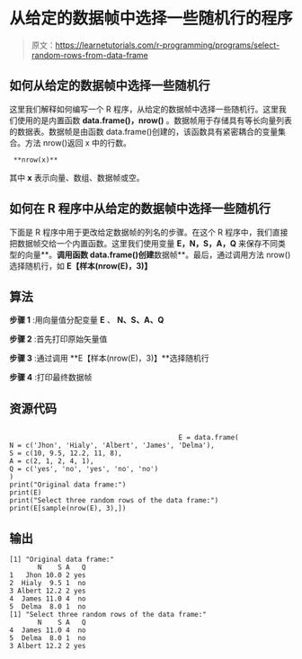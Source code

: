 # 从给定的数据帧中选择一些随机行的程序

> 原文：<https://learnetutorials.com/r-programming/programs/select-random-rows-from-data-frame>

## 如何从给定的数据帧中选择一些随机行

这里我们解释如何编写一个 R 程序，从给定的数据帧中选择一些随机行。这里我们使用的是内置函数 **data.frame()，nrow()** 。数据帧用于存储具有等长向量列表的数据表。数据帧是由函数 data.frame()创建的，该函数具有紧密耦合的变量集合。方法 nrow()返回 x 中的行数。

```
 **nrow(x)** 

```

其中 **x** 表示向量、数组、数据帧或空。

## 如何在 R 程序中从给定的数据帧中选择一些随机行

下面是 R 程序中用于更改给定数据帧的列名的步骤。在这个 R 程序中，我们直接把数据帧交给一个内置函数。这里我们使用变量 **E，N，S，A，Q** 来保存不同类型的向量**。**调用函数 data.frame()创建**数据帧**。最后，通过调用方法 nrow()选择随机行，如 **E【样本(nrow(E)，3)】**

## 算法

**步骤 1** :用向量值分配变量 **E** 、 **N、S、A、Q**

**步骤 2** :首先打印原始矢量值

**步骤 3** :通过调用 **E【样本(nrow(E)，3)】**选择随机行

**步骤 4** :打印最终数据帧

## 资源代码

```

                                          E = data.frame(
N = c('Jhon', 'Hialy', 'Albert', 'James', 'Delma'),
S = c(10, 9.5, 12.2, 11, 8),
A = c(2, 1, 2, 4, 1),
Q = c('yes', 'no', 'yes', 'no', 'no')
)
print("Original data frame:")
print(E)
print("Select three random rows of the data frame:")
print(E[sample(nrow(E), 3),])

```

## 输出

```
[1] "Original data frame:"
       N    S A   Q
1   Jhon 10.0 2 yes
2  Hialy  9.5 1  no
3 Albert 12.2 2 yes
4  James 11.0 4  no
5  Delma  8.0 1  no
[1] "Select three random rows of the data frame:"
       N    S A   Q
4  James 11.0 4  no
5  Delma  8.0 1  no
3 Albert 12.2 2 yes
```